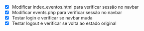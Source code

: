 - [x] Modificar index_eventos.html para verificar sessão no navbar
- [x] Modificar events.php para verificar sessão no navbar
- [x] Testar login e verificar se navbar muda
- [x] Testar logout e verificar se volta ao estado original
